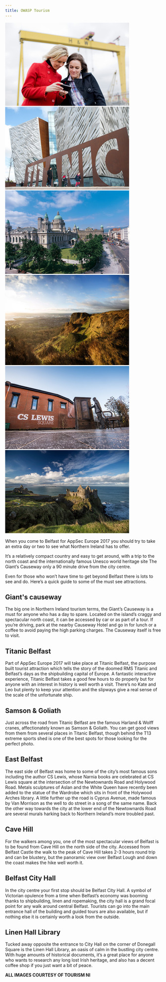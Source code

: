 ```yaml
---
title: OWASP Tourism
---
```


<div class="blog-sidebar-images">
<img src="/assets/images/belfast-blog/15082_Iphone_App_Titanic_Tours_-_H_W.jpg">
<img src="/assets/images/belfast-blog/15613_Titanic_Belfast.jpg">
<img src="/assets/images/belfast-blog/17086_Belfast_City_Hall.jpg">
<img src="/assets/images/belfast-blog/26197_Cave_Hill_Country_Park.jpg">
<img src="/assets/images/belfast-blog/32187_C.S.jpg">
<img src="/assets/images/belfast-blog/32444_Dunluce_Castle_County_Londonderry.jpg">
</div>


When you come to Belfast for AppSec Europe 2017 you should try to take an extra day or two to see what Northern Ireland has to offer.

It’s a relatively compact country and easy to get around, with a trip to the north coast and the internationally famous Unesco world heritage site The Giant’s Causeway only a 90 minute drive from the city centre.

Even for those who won’t have time to get beyond Belfast there is lots to see and do. Here’s a quick guide to some of the must see attractions.

<!--more-->

## Giant's causeway

The big one in Northern Ireland tourism terms, the Giant’s Causeway is a must for anyone who has a day to spare. Located on the island’s craggy and spectacular north coast, it can be accessed by car or as part of a tour. If you’re driving, park at the nearby Causeway Hotel and go in for lunch or a coffee to avoid paying the high parking charges. The Causeway itself is free to visit.

## Titanic Belfast

Part of AppSec Europe 2017 will take place at Titanic Belfast, the purpose built tourist attraction which tells the story of the doomed RMS Titanic and Belfast’s days as the shipbuilding capital of Europe. A fantastic interactive experience, Titanic Belfast takes a good few hours to do properly but for anyone with an interest in history is well worth a visit. There’s no Kate and Leo but plenty to keep your attention and the slipways give a real sense of the scale of the unfortunate ship.

## Samson & Goliath

Just across the road from Titanic Belfast are the famous Harland & Wolff cranes, affectionately known as Samson & Goliath. You can get good views from them from several places in Titanic Belfast, though behind the T13 extreme sports shed is one of the best spots for those looking for the perfect photo.

## East Belfast

The east side of Belfast was home to some of the city’s most famous sons including the author CS Lewis, whose Narnia books are celebrated at CS Lewis square at the intersection of the Newtownards Road and Holywood Road. Metals sculptures of Aslan and the White Queen have recently been added to the statue of the Wardrobe which sits in front of the Holywood Arches library. A little further up the road is Cyprus Avenue, made famous by Van Morrison as the well to do street in a song of the same name. Back the other way towards the city at the lower end of the Newtownards Road are several murals harking back to Northern Ireland’s more troubled past.

## Cave Hill

For the walkers among you, one of the most spectacular views of Belfast is to be found from Cave Hill on the north side of the city. Accessed from Belfast Castle the walk to the peak of Cave Hill takes 2-3 hours round trip and can be blustery, but the panoramic view over Belfast Lough and down the coast makes the hike well worth it.

## Belfast City Hall

In the city centre your first stop should be Belfast City Hall. A symbol of Victorian opulence from a time when Belfast’s economy was booming thanks to shipbuilding, linen and ropemaking, the city hall is a grand focal point for any walk around central Belfast. Tourists can go into the main entrance hall of the building and guided tours are also available, but if nothing else it is certainly worth a look from the outside.

## Linen Hall Library

Tucked away opposite the entrance to City Hall on the corner of Donegall Square is the Linen Hall Library, an oasis of calm in the bustling city centre. With huge amounts of historical documents, it’s a great place for anyone who wants to research any long lost Irish heritage, and also has a decent coffee shop if you just want a bit of peace.

**ALL IMAGES COURTESY OF TOURISM NI**

